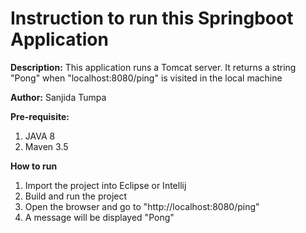 Instruction to run this Springboot Application
===
<P> <b>Description:</b> This application runs a Tomcat server. It returns a string "Pong" when "localhost:8080/ping" is visited in the local machine</p>

<p><b>Author:</b> Sanjida Tumpa</p>
<p><b>Pre-requisite:</b> </p>

1. JAVA 8
2. Maven 3.5 </p>
<p> <b>How to run</b> </p>

1. Import the project into Eclipse or Intellij
2. Build and run the project
3. Open the browser and go to "http://localhost:8080/ping"
4. A message will be displayed "Pong"